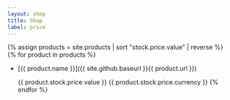 ```yaml
---
layout: shop
title: Shop
label: price
---
```


{% assign products = site.products | sort "stock.price.value" | reverse %}
{% for product in products %}
* [{{ product.name }}]({{ site.github.baseurl }}{{ product.url }})

  {{ product.stock.price.value }} {{ product.stock.price.currency }}
{% endfor %}

